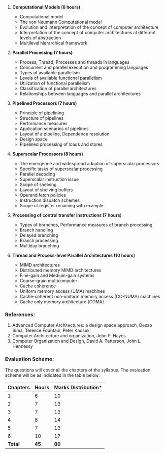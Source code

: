 1. **Computational Models (6 hours)**
    * Computational model
    * The von Neumann Computational model
    * Evolution and interpretation of the concept of computer architecture
    * Interpretation of the concept of computer architectures at different levels of abstraction
    * Multilevel hierarchical framework

2. **Parallel Processing (7 hours)**
    * Process, Thread, Processes and threads in languages
    * Concurrent and parallel execution and programming languages
    * Types of available parallelism
    * Levels of available functional parallelism
    * Utilization of functional parallelism
    * Classification of parallel architectures
    * Relationships between languages and parallel architectures

3. **Pipelined Processors (7 hours)**
    * Principle of pipelining
    * Structure of pipelines
    * Performance measures
    * Application scenarios of pipelines
    * Layout of a pipeline, Dependence resolution
    * Design space
    * Pipelined processing of loads and stores

4. **Superscalar Processors (8 hours)**
    * The emergence and widespread adaption of superscalar processors
    * Specific tasks of superscalar processing
    * Parallel decoding
    * Superscalar instruction issue
    * Scope of shelving
    * Layout of shelving buffers
    * Operand fetch policies
    * Instruction dispatch schemes
    * Scope of register renaming with example

5. **Processing of control transfer Instructions (7 hours)**
    * Types of branches, Performance measures of branch processing
    * Branch handling
    * Delayed branching
    * Branch processing
    * Multiday branching

6. **Thread and Process-level Parallel Architectures (10 hours)**
    * MIMD architectures
    * Distributed memory MIMD architectures
    * Fine-gain and Medium-gain systems
    * Coarse-grain multicomputer
    * Cache coherence
    * Uniform memory access (UMA) machines
    * Cache-coherent non-uniform memory access (CC-NUMA) machines
    * Cache only memory architecture (COMA)

### References:

1. Advanced Computer Architectures: a design space approach, Deszo Sima, Terence Fountain, Peter Kacsuk
2. Computer Architecture and organization, John P. Hayes
3. Computer Organization and Design, David A. Patterson, John L. Hennessy

### Evaluation Scheme:

The questions will cover all the chapters of the syllabus. The evaluation scheme will be as indicated in the table below:

| Chapters  | Hours  | Marks Distribution* |
| --------- | ------ | ------------------- |
| 1         | 6      | 10                  |
| 2         | 7      | 13                  |
| 3         | 7      | 13                  |
| 4         | 8      | 14                  |
| 5         | 7      | 13                  |
| 6         | 10     | 17                  |
| **Total** | **45** | **80**              |

